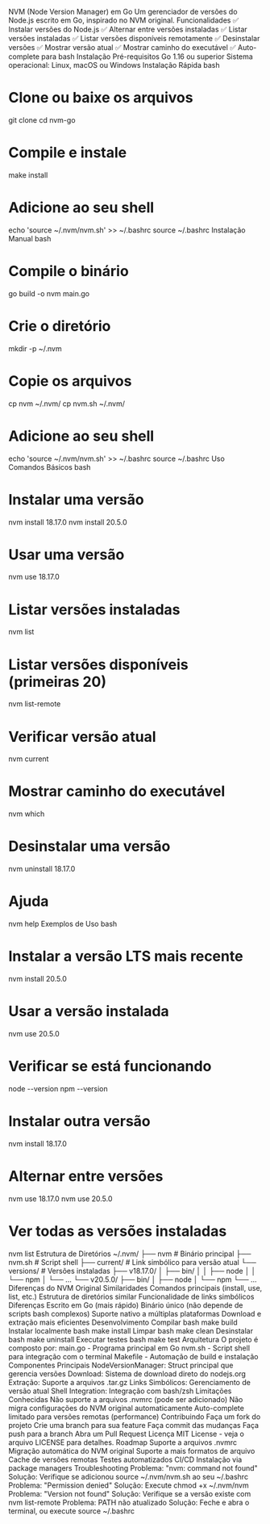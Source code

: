 NVM (Node Version Manager) em Go
Um gerenciador de versões do Node.js escrito em Go, inspirado no NVM original.
Funcionalidades
✅ Instalar versões do Node.js
✅ Alternar entre versões instaladas
✅ Listar versões instaladas
✅ Listar versões disponíveis remotamente
✅ Desinstalar versões
✅ Mostrar versão atual
✅ Mostrar caminho do executável
✅ Auto-complete para bash
Instalação
Pré-requisitos
Go 1.16 ou superior
Sistema operacional: Linux, macOS ou Windows
Instalação Rápida
bash
# Clone ou baixe os arquivos
git clone <seu-repositorio>
cd nvm-go

# Compile e instale
make install

# Adicione ao seu shell
echo 'source ~/.nvm/nvm.sh' >> ~/.bashrc
source ~/.bashrc
Instalação Manual
bash
# Compile o binário
go build -o nvm main.go

# Crie o diretório
mkdir -p ~/.nvm

# Copie os arquivos
cp nvm ~/.nvm/
cp nvm.sh ~/.nvm/

# Adicione ao seu shell
echo 'source ~/.nvm/nvm.sh' >> ~/.bashrc
source ~/.bashrc
Uso
Comandos Básicos
bash
# Instalar uma versão
nvm install 18.17.0
nvm install 20.5.0

# Usar uma versão
nvm use 18.17.0

# Listar versões instaladas
nvm list

# Listar versões disponíveis (primeiras 20)
nvm list-remote

# Verificar versão atual
nvm current

# Mostrar caminho do executável
nvm which

# Desinstalar uma versão
nvm uninstall 18.17.0

# Ajuda
nvm help
Exemplos de Uso
bash
# Instalar a versão LTS mais recente
nvm install 20.5.0

# Usar a versão instalada
nvm use 20.5.0

# Verificar se está funcionando
node --version
npm --version

# Instalar outra versão
nvm install 18.17.0

# Alternar entre versões
nvm use 18.17.0
nvm use 20.5.0

# Ver todas as versões instaladas
nvm list
Estrutura de Diretórios
~/.nvm/
├── nvm              # Binário principal
├── nvm.sh           # Script shell
├── current/         # Link simbólico para versão atual
└── versions/        # Versões instaladas
    ├── v18.17.0/
    │   ├── bin/
    │   │   ├── node
    │   │   └── npm
    │   └── ...
    └── v20.5.0/
        ├── bin/
        │   ├── node
        │   └── npm
        └── ...
Diferenças do NVM Original
Similaridades
Comandos principais (install, use, list, etc.)
Estrutura de diretórios similar
Funcionalidade de links simbólicos
Diferenças
Escrito em Go (mais rápido)
Binário único (não depende de scripts bash complexos)
Suporte nativo a múltiplas plataformas
Download e extração mais eficientes
Desenvolvimento
Compilar
bash
make build
Instalar localmente
bash
make install
Limpar
bash
make clean
Desinstalar
bash
make uninstall
Executar testes
bash
make test
Arquitetura
O projeto é composto por:
main.go - Programa principal em Go
nvm.sh - Script shell para integração com o terminal
Makefile - Automação de build e instalação
Componentes Principais
NodeVersionManager: Struct principal que gerencia versões
Download: Sistema de download direto do nodejs.org
Extração: Suporte a arquivos .tar.gz
Links Simbólicos: Gerenciamento de versão atual
Shell Integration: Integração com bash/zsh
Limitações Conhecidas
Não suporte a arquivos .nvmrc (pode ser adicionado)
Não migra configurações do NVM original automaticamente
Auto-complete limitado para versões remotas (performance)
Contribuindo
Faça um fork do projeto
Crie uma branch para sua feature
Faça commit das mudanças
Faça push para a branch
Abra um Pull Request
Licença
MIT License - veja o arquivo LICENSE para detalhes.
Roadmap
 Suporte a arquivos .nvmrc
 Migração automática do NVM original
 Suporte a mais formatos de arquivo
 Cache de versões remotas
 Testes automatizados
 CI/CD
 Instalação via package managers
Troubleshooting
Problema: "nvm: command not found"
Solução: Verifique se adicionou source ~/.nvm/nvm.sh ao seu ~/.bashrc
Problema: "Permission denied"
Solução: Execute chmod +x ~/.nvm/nvm
Problema: "Version not found"
Solução: Verifique se a versão existe com nvm list-remote
Problema: PATH não atualizado
Solução: Feche e abra o terminal, ou execute source ~/.bashrc
